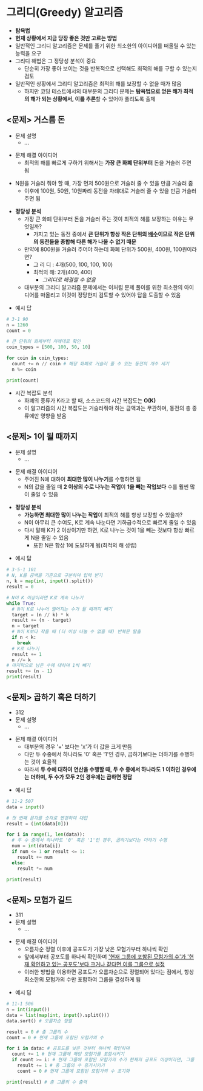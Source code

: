 # 그리디(Greedy) 알고리즘
* **탐욕법**
* **현재 상황에서 지금 당장 좋은 것만 고르는 방법**
* 일반적인 그리디 알고리즘은 문제를 풀기 위한 최소한의 아이디어를 떠올릴 수 있는 능력을 요구
* 그리디 해법은 그 정당성 분석이 중요
  * 단순히 가장 좋아 보이는 것을 반복적으로 선택해도 최적의 해를 구할 수 있는지 검토
* 일반적인 상황에서 그리디 알고리즘은 최적의 해를 보장할 수 없을 때가 많음
  * 하지만 코딩 테스트에서의 대부분의 그리디 문제는 **탐욕법으로 얻은 해가 최적의 해가 되는 상황에서, 이를 추론**할 수 있어야 풀리도록 출제

## <문제> 거스름 돈
* 문제 설명
  * ...
- 문제 해결 아이디어
  * 최적의 해를 빠르게 구하기 위해서는 **가장 큰 화폐 단위부터** 돈을 거슬러 주면 됨
* N원을 거슬러 줘야 할 때, 가장 먼저 500원으로 거슬러 줄 수 있을 만큼 거슬러 줌
  * 이후에 100원, 50원, 10원짜리 동전을 차례대로 거슬러 줄 수 있을 만큼 거슬러 주면 됨
- **정당성 분석**
  * 가장 큰 화폐 단위부터 돈을 거슬러 주는 것이 최적의 해를 보장하는 이유는 무엇일까?
    * 가지고 있는 동전 중에서 **큰 단위가 항상 작은 단위의 <u>배수</u>이므로 작은 단위의 동전들을 종합해 다른 해가 나올 수 없기 때문**
  * 만약에 800원을 거슬러 주어야 하는데 화폐 단위가 500원, 400원, 100원이라면?
    * 그 리 디 : 4개(500, 100, 100, 100)
    * 최적의 해: 2개(400, 400)
      * *그리디로 해결할 수 없음*
  * 대부분의 그리디 알고리즘 문제에서는 이처럼 문제 풀이를 위한 최소한의 아이디어를 떠올리고 이것이 정당한지 검토할 수 있어야 답을 도출할 수 있음
* 예시 답
```py
# 3-1 90
n = 1260
count = 0

# 큰 단위의 화폐부터 차례대로 확인
coin_types = [500, 100, 50, 10]

for coin in coin_types:
  count += n // coin # 해당 화폐로 거슬러 줄 수 있는 동전의 개수 세기
  n %= coin

print(count)
```
- 시간 복잡도 분석
  * 화폐의 종류가 K라고 할 때, 소스코드의 시간 복잡도는 **O(K)**
  * 이 알고리즘의 시간 복잡도는 거슬러줘야 하는 금액과는 무관하며, 동전의 총 종류에만 영향을 받음

## <문제> 1이 될 때까지
* 문제 설명
  * ...
- 문제 해결 아이디어
  * 주어진 N에 대하여 **최대한 많이 나누기**를 수행하면 됨
  * N의 값을 줄일 때 **2 이상의 수로 나누는 작업**이 **1을 빼는 작업보다** 수를 훨씬 많이 줄일 수 있음
* **정당성 분석**
  * **가능하면 최대한 많이 나누는 작업**이 최적의 해를 항상 보장할 수 있을까?
  * N이 아무리 큰 수여도, K로 계속 나눈다면 기하급수적으로 빠르게 줄일 수 있음
  * 다시 말해 K가 2 이상이기만 하면, K로 나누는 것이 1을 빼는 것보다 항상 빠르게 N을 줄일 수 있음
    * 또한 N은 항상 1에 도달하게 됨(최적의 해 성립)
- 예시 답
```py
# 3-5-1 101
# N, K를 공백을 기준으로 구분하여 입력 받기
n, k = map(int, input().split())
result = 0

# N이 K 이상이라면 K로 계속 나누기
while True:
  # N이 K로 나누어 떨어지는 수가 될 때까지 빼기
  target = (n // k) * k
  result += (n - target)
  n = target
  # N이 K보다 작을 때 (더 이상 나눌 수 없을 때) 반복문 탈출
  if n < k:
    break
  # K로 나누기
  result += 1
  n //= k
# 마지막으로 남은 수에 대하여 1씩 빼기
result += (n - 1)
print(result)
```

## <문제> 곱하기 혹은 더하기
* 312
* 문제 설명
  * ...
- 문제 해결 아이디어
  * 대부분의 경우 '+' 보다는 'x'가 더 값을 크게 만듬
  * 다만 두 수중에서 하나라도 '0' 혹은 '1'인 경우, 곱하기보다는 더하기를 수행하는 것이 효율적
  * 따라서 **두 수에 대하여 연산을 수행할 때, 두 수 중에서 하나라도 1 이하인 경우에는 더하며, 두 수가 모두 2인 경우에는 곱하면 정답**
* 예시 답
```py
# 11-2 507
data = input()

# 첫 번째 문자를 숫자로 변경하여 대입
result = (int(data[0]))

for i in range(1, len(data)):
  # 두 수 중에서 하나라도 '0' 혹은 '1'인 경우, 곱하기보다는 더하기 수행
  num = int(data[i])
  if num <= 1 or result <= 1:
    result += num
  else:
    result *= num

print(result)
```

## <문제> 모험가 길드
* 311
* 문제 설명
  * ...
- 문제 해결 아이디어
  * 오름차순 정렬 이후에 공포도가 가장 낮은 모험가부터 하나씩 확인
  * 앞에서부터 공포도를 하나씩 확인하며 <u>'현재 그룹에 포함된 모험가의 수'가 '현재 확인하고 있는 공포도'보다 크거나 같다면 이를 그룹으로 설정</u>
  * 이러한 방법을 이용하면 공포도가 오름차순으로 정렬되어 있다는 점에서, 항상 최소한의 모험가의 수만 포함하여 그룹을 결성하게 됨
* 예시 답
```py
# 11-1 506
n = int(input())
data = list(map(int, input().split()))
data.sort() # 오름차순 정렬

result = 0 # 총 그룹의 수
count = 0 # 현재 그룹에 포함된 모험가의 수

for i in data: # 공포도를 낮은 것부터 하나씩 확인하며
  count += 1 # 현재 그룹에 해당 모험가를 포함시키기
  if count >= i: # 현재 그룹에 포함된 모험가의 수가 현재의 공포도 이상이라면, 그룹 결성
    result += 1 # 총 그룹의 수 증가시키기
    count = 0 # 현재 그룹에 포함된 모험가의 수 초기화

print(result) # 총 그룹의 수 출력
```